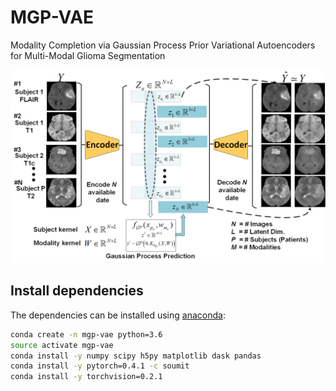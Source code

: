 # MGP-VAE
Modality Completion via Gaussian Process Prior Variational Autoencoders for Multi-Modal Glioma Segmentation

![](https://github.com/hamghalam/MGP-VAE/blob/main/overview_v3.png)




## Install dependencies

The dependencies can be installed using [anaconda](https://www.anaconda.com/download/):

```bash
conda create -n mgp-vae python=3.6
source activate mgp-vae
conda install -y numpy scipy h5py matplotlib dask pandas
conda install -y pytorch=0.4.1 -c soumit
conda install -y torchvision=0.2.1
```
